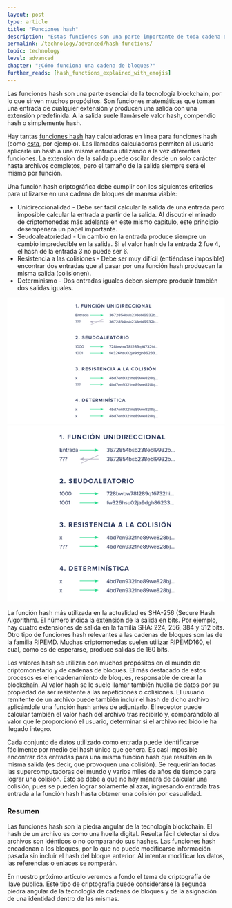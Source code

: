 ```yaml
---
layout: post
type: article
title: "Funciones hash"
description: "Estas funciones son una parte importante de toda cadena de bloques, pues su función es verificar la integridad de los datos que contiene."
permalink: /technology/advanced/hash-functions/
topic: technology
level: advanced
chapter: "¿Cómo funciona una cadena de bloques?"
further_reads: [hash_functions_explained_with_emojis]
---
```


Las funciones hash son una parte esencial de la tecnología blockchain, por lo que sirven muchos propósitos. Son funciones matemáticas que toman una entrada de cualquier extensión y producen una salida con una extensión predefinida. A la salida suele llamársele valor hash, compendio hash o simplemente hash.

Hay tantas [funciones hash](https://en.wikipedia.org/wiki/List_of_hash_functions) hay calculadoras en línea para funciones hash (como [esta](https://www.fileformat.info/tool/hash.htm), por ejemplo). Las llamadas calculadoras permiten al usuario aplicarle un hash a una misma entrada utilizando a la vez diferentes funciones. La extensión de la salida puede oscilar desde un solo carácter hasta archivos completos, pero el tamaño de la salida siempre será el mismo por función.

Una función hash criptográfica debe cumplir con los siguientes criterios para utilizarse en una cadena de bloques de manera viable:

 - Unidireccionalidad - Debe ser fácil calcular la salida de una entrada pero imposible calcular la entrada a partir de la salida. Al discutir el minado de criptomonedas más adelante en este mismo capítulo, este principio desempeñará un papel importante.
 - Seudoaleatoriedad - Un cambio en la entrada produce siempre un cambio impredecible en la salida. Si el valor hash de la entrada 2 fue 4, el hash de la entrada 3 no puede ser 6.
 - Resistencia a las colisiones - Debe ser muy difícil (entiéndase imposible) encontrar dos entradas que al pasar por una función hash produzcan la misma salida (colisionen).
 - Determinismo - Dos entradas iguales deben siempre producir también dos salidas iguales.

![Hash function](/assets/post_files/technology/advanced/hash-functions/ES_hash_function_D.jpg)
![Hash function](/assets/post_files/technology/advanced/hash-functions/ES_hash_function_M.jpg)



La función hash más utilizada en la actualidad es SHA-256 (Secure Hash Algorithm). El número indica la extensión de la salida en bits. Por ejemplo, hay cuatro extensiones de salida en la familia SHA: 224, 256, 384 y 512 bits. Otro tipo de funciones hash relevantes a las cadenas de bloques son las de la familia RIPEMD. Muchas criptomonedas suelen utilizar RIPEMD160, el cual, como es de esperarse, produce salidas de 160 bits.

Los valores hash se utilizan con muchos propósitos en el mundo de criptomonetario y de cadenas de bloques. El más destacado de estos procesos es el encadenamiento de bloques, responsable de crear la blockchain. Al valor hash se le suele llamar también huella de datos por su propiedad de ser resistente a las repeticiones o colisiones. El usuario remitente de un archivo puede también incluir el hash de dicho archivo aplicándole una función hash antes de adjuntarlo. El receptor puede calcular también el valor hash del archivo tras recibirlo y, comparándolo al valor que le proporcionó el usuario, determinar si el archivo recibido le ha llegado íntegro.

Cada conjunto de datos utilizado como entrada puede identificarse fácilmente por medio del hash único que genera. Es casi imposible encontrar dos entradas para una misma función hash que resulten en la misma salida (es decir, que provoquen una colisión). Se requerirían todas las supercomputadoras del mundo y varios miles de años de tiempo para lograr una colisión. Esto se debe a que no hay manera de calcular una colisión, pues se pueden lograr solamente al azar, ingresando entrada tras entrada a la función hash hasta obtener una colisión por casualidad.

### Resumen

Las funciones hash son la piedra angular de la tecnología blockchain. El hash de un archivo es como una huella digital. Resulta fácil detectar si dos archivos son idénticos o no comparando sus hashes. Las funciones hash encadenan a los bloques, por lo que no puede modificarse información pasada sin incluir el hash del bloque anterior. Al intentar modificar los datos, las referencias o enlaces se romperán.

En nuestro próximo artículo veremos a fondo el tema de criptografía de llave pública. Este tipo de criptografía puede considerarse la segunda piedra angular de la tecnología de cadenas de bloques y de la asignación de una identidad dentro de las mismas.